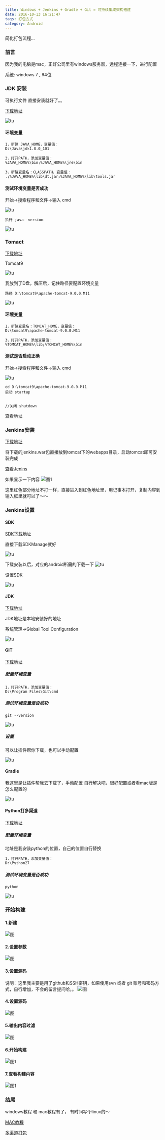 ```yaml
---
title: Windows + Jenkins + Gradle + Git = 可持续集成架构搭建
date: 2016-10-13 16:21:47
tags: 打包方式
category: Android
---
```

简化打包流程...

<!-- more -->



### 前言

因为我的电脑是mac，正好公司里有windows服务器，远程连接一下，进行配置

系统: windows 7 , 64位

### JDK 安装

可执行文件 直接安装就好了。。

[下载地址](http://www.oracle.com/technetwork/java/javase/downloads/jdk8-downloads-2133151.html)

![tu](https://skyJinc.github.io/images/jenkins-win/3.png)

#### 环境变量

	1，新建 JAVA_HOME，变量值：
	D:\Java\jdk1.8.0_101
	
	2，打开PATH，添加变量值：
	%JAVA_HOME%\bin;%JAVA_HOME%\jre\bin
	
	3，新建变量名：CLASSPATH，变量值：
	.;%JAVA_HOME%\lib\dt.jar;%JAVA_HOME%\lib\tools.jar

#### 测试环境变量是否成功

开始->搜索程序和文件->输入 cmd

![tu](https://skyJinc.github.io/images/jenkins-win/5.png)

	执行 java -version

![tu](https://skyJinc.github.io/images/jenkins-win/4.png)

### Tomact

[下载地址](http://tomcat.apache.org/)

Tomcat9

![tu](https://skyJinc.github.io/images/jenkins-win/1.png)

我放到了D盘，解压后，记住路径要配置环境变量

	路径 D:\tomcat9\apache-tomcat-9.0.0.M11

![tu](https://skyJinc.github.io/images/jenkins-win/2.png)

#### 环境变量

	1，新建变量名：TOMCAT_HOME，变量值：
	D:\tomcat9\apache-tomcat-9.0.0.M11
	
	3，打开PATH，添加变量值：
	%TOMCAT_HOME%\lib;%TOMCAT_HOME%\bin

#### 测试是否启动正确
开始->搜索程序和文件->输入 cmd

![tu](https://skyJinc.github.io/images/jenkins-win/5.png)

	cd D:\tomcat9\apache-tomcat-9.0.0.M11
	启动 startup
	
	
	//关闭 shutdown
	
[查看地址](http://localhost:8080)

### Jenkins安装

[下载地址](http://mirrors.jenkins-ci.org/war/latest/jenkins.war)

将下载的jenkins.war包直接放到tomcat下的webapps目录，启动tomcat即可安装完成

[查看Jenins](http://localhost:8080/jenkins/)

如果显示一下内容
![图1](https://skyJinc.github.io/images/jenkins/1.png)

这里红色部分地址不打一样，直接进入到红色地址里，用记事本打开，复制内容到输入框里就可以了～～

### Jenkins设置
#### SDK
[SDK下载地址](https://developer.android.com/studio/index.html)

直接下载SDKManage就好

![tu](https://skyJinc.github.io/images/jenkins-win/6.png)

下载安装以后，对应的android所需的下载一下
![tu](https://skyJinc.github.io/images/jenkins-win/7.png)

设置SDK

![tu](https://skyJinc.github.io/images/jenkins-win/8.png)

#### JDK	

[下载地址](http://www.oracle.com/technetwork/java/javase/downloads/jdk8-downloads-2133151.html)

JDK地址是本地安装好的地址

系统管理->Global Tool Configuration

![tu](https://skyJinc.github.io/images/jenkins-win/9.png)

#### GIT

[下载地址](https://git-scm.com/downloads)

##### 配置环境变量

	1，打开PATH，添加变量值：
	D:\Program Files\Git\cmd
	
##### 测试环境变量是否成功

	git --version

![tu](https://skyJinc.github.io/images/jenkins-win/10.png)

##### 设置
可以让插件帮你下载，也可以手动配置

![tu](https://skyJinc.github.io/images/jenkins-win/11.png)

#### Gradle
我这里是让插件帮我去下载了，手动配置 自行解决吧，很好配置或者看mac版是怎么配置的

![tu](https://skyJinc.github.io/images/jenkins-win/12.png)

#### Python打多渠道

[下载地址](https://www.python.org/)

##### 配置环境变量

地址是我安装python的位置，自己的位置自行替换

	1，打开PATH，添加变量值：
	D:\Python27

##### 测试环境变量是否成功

	python
	
![tu](https://skyJinc.github.io/images/jenkins-win/14.png)
	
### 开始构建
#### 1.新建
![图](https://skyJinc.github.io/images/jenkins/8.png)
#### 2.设置参数
![图](https://skyJinc.github.io/images/jenkins/9.png)
#### 3.设置源码
说明：这里我主要是用了github和SSH密钥，如果使用svn 或者 git 账号和密码方式，自行增加，不会的留言提问哈。。
![图](https://skyJinc.github.io/images/jenkins/10.png)
#### 4.设置源码
![图](https://skyJinc.github.io/images/jenkins/11.png)
#### 5.输出内容过滤
![图](https://skyJinc.github.io/images/jenkins/12.png)
#### 6.开始构建
![图1](https://skyJinc.github.io/images/jenkins/13.png)
#### 7.查看构建内容
![图1](https://skyJinc.github.io/images/jenkins/14.png)

### 结尾

windows教程 和 mac教程有了， 有时间写个linux的～


[MAC教程](http://www.jincanshen.com/2016/08/22/%E5%8F%AF%E6%8C%81%E7%BB%AD%E9%9B%86%E6%88%90/)

[多渠道打包](http://www.jincanshen.com/2016/09/10/%E5%A4%9A%E6%B8%A0%E9%81%93%E6%89%93%E5%8C%85%E6%96%B9%E5%BC%8F/)


